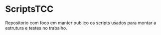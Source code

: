 # ScriptsTCC


Repositorio com foco em manter publico os scripts usados para montar a estrutura e testes no trabalho.
